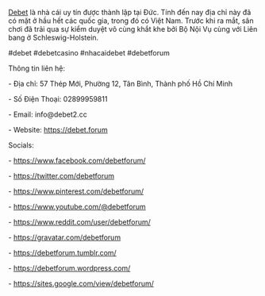<p><a href="https://debet.forum">Debet</a> là nhà cái uy tín được thành lập tại Đức. Tính đến nay địa chỉ này đã có mặt ở hầu hết các quốc gia, trong đó có Việt Nam. Trước khi ra mắt, sân chơi đã trải qua sự kiểm duyệt vô cùng khắt khe bởi Bộ Nội Vụ cùng với Liên bang ở Schleswig-Holstein.<p>
<p>#debet #debetcasino #nhacaidebet #debetforum<p>
<p>Thông tin liên hệ:<p>
<p>- Địa chỉ: 57 Thép Mới, Phường 12, Tân Bình, Thành phố Hồ Chí Minh<p>
<p>- Số Điện Thoại: 02899959811<p>
<p>- Email: info@debet2.cc<p>
<p>- Website: <a href="https://debet.forum">https://debet.forum</a><p>
<p>Socials:<p>
<p>- <a href="https://www.facebook.com/debetforum/">https://www.facebook.com/debetforum/</a><p>
<p>- <a href="https://twitter.com/debetforum">https://twitter.com/debetforum</a><p>
<p>- <a href="https://www.pinterest.com/debetforum/">https://www.pinterest.com/debetforum/</a><p>
<p>- <a href="https://www.youtube.com/@debetforum">https://www.youtube.com/@debetforum</a><p>
<p>- <a href="https://www.reddit.com/user/debetforum/">https://www.reddit.com/user/debetforum/</a><p>
<p>- <a href="https://gravatar.com/debetforum">https://gravatar.com/debetforum</a><p>
<p>- <a href="https://debetforum.tumblr.com/">https://debetforum.tumblr.com/</a><p>
<p>- <a href="https://debetforum.wordpress.com/">https://debetforum.wordpress.com/</a><p>
<p>- <a href="https://sites.google.com/view/debetforum/">https://sites.google.com/view/debetforum/</a><p>